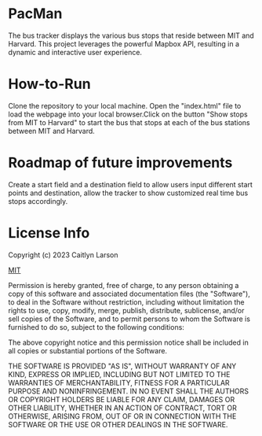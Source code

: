 # PacMan

The bus tracker displays the various bus stops that reside between MIT and Harvard. This project leverages the powerful Mapbox API, resulting in a dynamic and interactive user experience.

# How-to-Run

Clone the repository to your local machine. Open the "index.html" file to load the webpage into your local browser.Click on the button "Show stops from MIT to Harvard" to start the bus that stops at each of the bus stations between MIT and Harvard.

# Roadmap of future improvements
Create a start field and a destination field to allow users input different start points and destination, allow the tracker to show customized real time bus stops accordingly.


# License Info

Copyright (c) 2023 Caitlyn Larson

<a href="https://choosealicense.com/licenses/mit/" target="blank">MIT</a>

Permission is hereby granted, free of charge, to any person obtaining a copy of this software and associated documentation files (the "Software"), to deal in the Software without restriction, including without limitation the rights to use, copy, modify, merge, publish, distribute, sublicense, and/or sell copies of the Software, and to permit persons to whom the Software is furnished to do so, subject to the following conditions:

The above copyright notice and this permission notice shall be included in all copies or substantial portions of the Software.

THE SOFTWARE IS PROVIDED "AS IS", WITHOUT WARRANTY OF ANY KIND, EXPRESS OR IMPLIED, INCLUDING BUT NOT LIMITED TO THE WARRANTIES OF MERCHANTABILITY, FITNESS FOR A PARTICULAR PURPOSE AND NONINFRINGEMENT. IN NO EVENT SHALL THE AUTHORS OR COPYRIGHT HOLDERS BE LIABLE FOR ANY CLAIM, DAMAGES OR OTHER LIABILITY, WHETHER IN AN ACTION OF CONTRACT, TORT OR OTHERWISE, ARISING FROM, OUT OF OR IN CONNECTION WITH THE SOFTWARE OR THE USE OR OTHER DEALINGS IN THE SOFTWARE.